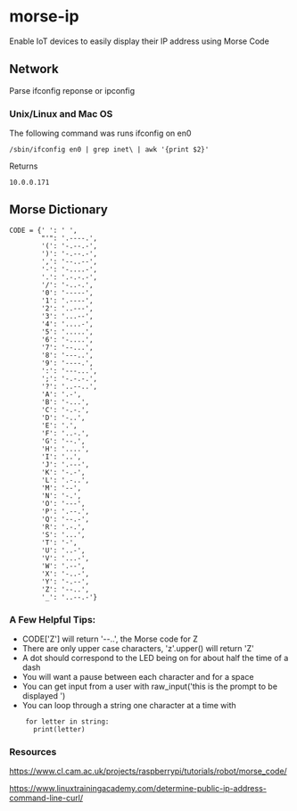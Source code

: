 # morse-ip
Enable IoT devices to easily display their IP address using Morse Code

## Network
Parse ifconfig reponse or ipconfig

### Unix/Linux and Mac OS

The following command was runs ifconfig on en0
```shell
/sbin/ifconfig en0 | grep inet\ | awk '{print $2}'
```
Returns
```
10.0.0.171
```

## Morse Dictionary
```python3
CODE = {' ': ' ', 
        "'": '.----.', 
        '(': '-.--.-', 
        ')': '-.--.-', 
        ',': '--..--', 
        '-': '-....-', 
        '.': '.-.-.-', 
        '/': '-..-.', 
        '0': '-----', 
        '1': '.----', 
        '2': '..---', 
        '3': '...--', 
        '4': '....-', 
        '5': '.....', 
        '6': '-....', 
        '7': '--...', 
        '8': '---..', 
        '9': '----.', 
        ':': '---...', 
        ';': '-.-.-.', 
        '?': '..--..', 
        'A': '.-', 
        'B': '-...', 
        'C': '-.-.', 
        'D': '-..', 
        'E': '.', 
        'F': '..-.', 
        'G': '--.', 
        'H': '....', 
        'I': '..', 
        'J': '.---', 
        'K': '-.-', 
        'L': '.-..', 
        'M': '--', 
        'N': '-.', 
        'O': '---', 
        'P': '.--.', 
        'Q': '--.-', 
        'R': '.-.', 
        'S': '...', 
        'T': '-', 
        'U': '..-', 
        'V': '...-', 
        'W': '.--', 
        'X': '-..-', 
        'Y': '-.--', 
        'Z': '--..', 
        '_': '..--.-'}
```     
        
        
### A Few Helpful Tips:

* CODE['Z'] will return '--..', the Morse code for Z
* There are only upper case characters, 'z'.upper() will return 'Z'
* A dot should correspond to the LED being on for about half the time of a dash
* You will want a pause between each character and for a space
* You can get input from a user with raw_input('this is the prompt to be displayed ')
* You can loop through a string one character at a time with

```python3
    for letter in string:
      print(letter)
```



### Resources

https://www.cl.cam.ac.uk/projects/raspberrypi/tutorials/robot/morse_code/

https://www.linuxtrainingacademy.com/determine-public-ip-address-command-line-curl/
